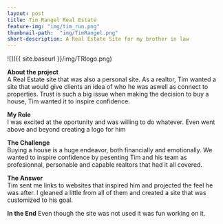 ```yaml
---
layout: post
title: Tim Rangel Real Estate
feature-img: "img/tim_run.png"
thumbnail-path:  "img/TimRangel.png"
short-description: A Real Estate Site for my brother in law
---
```


![]({{ site.baseurl }}/img/TRlogo.png)

**About the project**  
A Real Estate site that was also a personal site. As a realtor, Tim wanted a site that would give clients an idea of who he was aswell as connect to properties. Trust is such a big issue when making the decision to buy a house, Tim wanted it to inspire confidence.
  
**My Role**  
I was excited at the oportunity and was willing to do whatever. Even went above and beyond creating a logo for him
 
 **The Challenge**  
Buying a house is a huge endeavor, both financially and emotionally. We wanted to inspire confidence by pesenting Tim and his team as profesionnal, personable and capable realtors that had it all covered. 
 
**The Answer**  
Tim sent me links to websites that inspired him and projected the feel he was after. I gleaned a little from all of them and created a site that was customized to his goal.
 
 **In the End**
Even though the site was not used it was fun working on it. 
